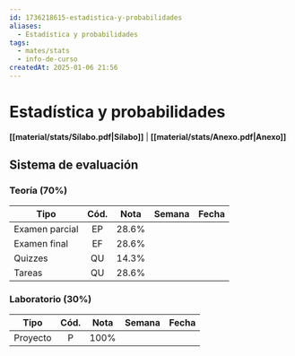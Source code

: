 ```yaml
---
id: 1736218615-estadistica-y-probabilidades
aliases:
  - Estadística y probabilidades
tags:
  - mates/stats
  - info-de-curso
createdAt: 2025-01-06 21:56
---
```


# Estadística y probabilidades

**[[material/stats/Sílabo.pdf|Sílabo]]** | **[[material/stats/Anexo.pdf|Anexo]]**

## Sistema de evaluación

### Teoría (70%)

| Tipo           | Cód. | Nota  | Semana | Fecha |
| -------------- | :--: | :---: | :----: | :---: |
| Examen parcial |  EP  | 28.6% |        |       |
| Examen final   |  EF  | 28.6% |        |       |
| Quizzes        |  QU  | 14.3% |        |       |
| Tareas         |  QU  | 28.6% |        |       |

### Laboratorio (30%)

| Tipo     | Cód. | Nota | Semana | Fecha |
| -------- | :--: | :--: | :----: | :---: |
| Proyecto |  P   | 100% |        |       |
